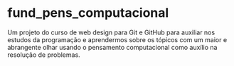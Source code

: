 # fund_pens_computacional
Um projeto do curso de web design para Git e GitHub para auxiliar nos estudos da programação e aprendermos sobre os tópicos com um maior e abrangente olhar usando o pensamento computacional como auxílio na resolução de problemas.
